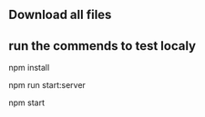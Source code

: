  ## Download all files
 ## run the commends to test localy
 npm install
 
 npm run start:server
 
 npm start
